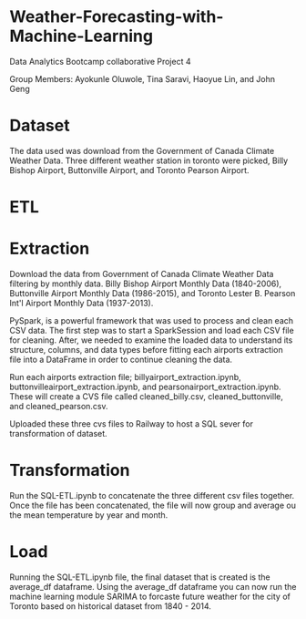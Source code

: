 # Weather-Forecasting-with-Machine-Learning
Data Analytics Bootcamp collaborative Project 4

Group Members: Ayokunle Oluwole, Tina Saravi, Haoyue Lin, and John Geng

# Dataset 




The data used was download from the Government of Canada Climate Weather Data. Three different weather station in toronto were picked, Billy Bishop Airport, Buttonville Airport, and Toronto Pearson Airport. 

# ETL 


# Extraction 
  
  Download the data from Government of Canada Climate Weather Data filtering by     monthly data. Billy Bishop Airport Monthly Data (1840-2006), Buttonville         Airport Monthly Data (1986-2015), and Toronto Lester B. Pearson Int'l Airport     Monthly Data (1937-2013). 
  
 
PySpark, is a powerful framework that was used to process and clean each CSV data. The first step was to start a SparkSession and load each CSV file for cleaning. After, we needed to examine the loaded data to understand its structure, columns, and data types before fitting each airports extraction file into a DataFrame in order to continue cleaning the data. 
 
  
  Run each airports extraction file; billyairport_extraction.ipynb, buttonvilleairport_extraction.ipynb, and pearsonairport_extraction.ipynb. These   will create a CVS file called cleaned_billy.csv, cleaned_buttonville, and       cleaned_pearson.csv. 
  
  Uploaded these three cvs files to Railway to host a SQL sever for                 transformation of dataset. 








# Transformation 






  Run the SQL-ETL.ipynb to concatenate the three different csv files together.     Once the file has been concatenated, the file will now group and average ou       the mean temperature by year and month. 

# Load 
Running the SQL-ETL.ipynb file, the final dataset that is created is the  average_df dataframe. Using the average_df dataframe you can now run the machine learning module SARIMA to forcaste future weather for the city of Toronto based on historical dataset from 1840 - 2014. 

 







